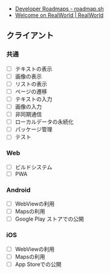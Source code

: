 - [Developer Roadmaps - roadmap.sh](https://roadmap.sh/)
- [Welcome on RealWorld | RealWorld](https://main--realworld-docs.netlify.app/)

## クライアント

### 共通

- [ ] テキストの表示
- [ ] 画像の表示
- [ ] リストの表示
- [ ] ページの遷移
- [ ] テキストの入力
- [ ] 画像の入力
- [ ] 非同期通信
- [ ] ローカルデータの永続化
- [ ] パッケージ管理
- [ ] テスト

### Web

- [ ] ビルドシステム
- [ ] PWA

### Android

- [ ] WebViewの利用
- [ ] Mapsの利用
- [ ] Google Play ストアでの公開

### iOS

- [ ] WebViewの利用
- [ ] Mapsの利用
- [ ] App Storeでの公開
